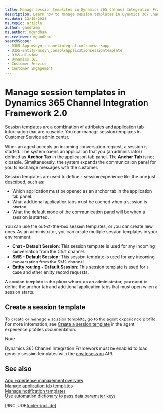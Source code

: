 ```yaml
---
title: Manage session templates in Dynamics 365 Channel Integration Framework 2.0
description: Learn how to manage session templates in Dynamics 365 Channel Integration Framework 2.0.
ms.date: 12/18/2023
ms.topic: article
author: gandhamm
ms.author: mgandham
ms.reviewer: mgandham
searchScope: 
 - D365-App-msdyn_channelintegrationframeworkapp 
 - D365-Entity-msdyn_consoleapplicationsessiontemplate
 - D365-UI-view
 - Dynamics 365 
 - Customer Service 
 - Customer Engagement
---
```


# Manage session templates in Dynamics 365 Channel Integration Framework 2.0

Session templates are a combination of attributes and application tab information that are reusable. You can manage session templates in Customer Service admin center.

When an agent accepts an incoming conversation request, a session is started. The system opens an application that you (an administrator) defined as **Anchor Tab** in the application tab panel. The **Anchor Tab** is not closable. Simultaneously, the system expands the communication panel for you to exchange messages with the customer. 

Session templates are used to define a session experience like the one just described, such as: 

- Which application must be opened as an anchor tab in the application tab panel.
- What additional application tabs must be opened when a session is started.
- What the default mode of the communication panel will be when a session is started.

You can use the out-of-the-box session templates, or you can create new ones. As an administrator, you can create multiple session templates in your environment.

- **Chat - Default Session**: This session template is used for any incoming conversation from the Chat channel.
- **SMS - Default Session**: This session template is used for any incoming conversation from the SMS channel.
- **Entity routing - Default Session**: This session template is used for a case and other entity record requests.

A session template is the place where, as an administrator, you need to define the anchor tab and additional application tabs that must open when a session starts.

## Create a session template 

To create or manage a session template, go to the agent experience profile. For more information, see [Create a session template](../../../customer-service/administer/session-templates.md#create-a-session-template) in the agent experience profiles documentation.

> [!NOTE]
> Dynamics 365 Channel Integration Framework must be enabled to load generic session templates with the [createsession](../../../customer-service/develop/reference/methods/createSession.md) API.

## See also

[App experience management overview](../../../customer-service/administer/overview.md)  
[Manage application tab templates](application-tab-templates-cif.md)  
[Manage notification templates](notification-templates-cif.md)  
[Use automation dictionary to pass data parameter keys](automation-dictionary-keys-cif.md)  


[!INCLUDE[footer-include](../../../includes/footer-banner.md)]
